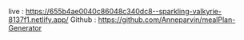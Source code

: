 live : https://655b4ae0040c86048c340dc8--sparkling-valkyrie-8137f1.netlify.app/
Github : https://github.com/Anneparvin/mealPlan-Generator